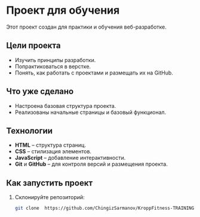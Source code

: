 # Проект для обучения

Этот проект создан для практики и обучения веб-разработке. 
## Цели проекта

- Изучить принципы разработки.
- Попрактиковаться в верстке.
- Понять, как работать с проектами и размещать их на GitHub.

## Что уже сделано

- Настроена базовая структура проекта.
- Реализованы начальные страницы и базовый функционал.

## Технологии

- **HTML** – структура страниц.
- **CSS** – стилизация элементов.
- **JavaScript** – добавление интерактивности.
- **Git** и **GitHub** – для контроля версий и размещения проекта.

## Как запустить проект

1. Склонируйте репозиторий:
   ```bash
   git clone  https://github.com/ChingizSarmanov/KroppFitness-TRAINING
